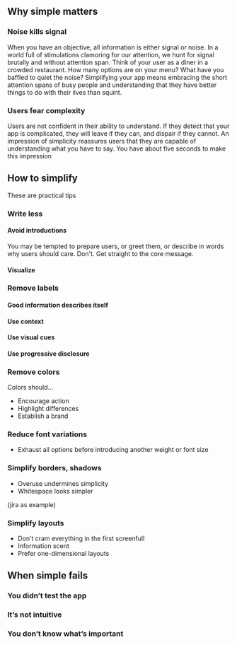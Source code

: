 ## Why simple matters

### Noise kills signal

When you have an objective, all information is either signal or noise. In a world full of stimulations clamoring for our attention, we hunt for signal brutally and without attention span. Think of your user as a diner in a crowded restaurant. How many options are on your menu? What have you baffled to quiet the noise? Simplifying your app means embracing the short attention spans of busy people and understanding that they have better things to do with their lives than squint.

### Users fear complexity

Users are not confident in their ability to understand. If they detect that your app is complicated, they will leave if they can, and dispair if they cannot. An impression of simplicity reassures users that they are capable of understanding what you have to say. You have about five seconds to make this impression

## How to simplify

These are practical tips

### Write less

#### Avoid introductions

You may be tempted to prepare users, or greet them, or describe in words why users should care. Don't. Get straight to the core message.

#### Visualize

### Remove labels

#### Good information describes itself

#### Use context

#### Use visual cues

#### Use progressive disclosure

### Remove colors

Colors should...

- Encourage action
- Highlight differences
- Establish a brand

### Reduce font variations

- Exhaust all options before introducing another weight or font size

### Simplify borders, shadows

- Overuse undermines simplicity
- Whitespace looks simpler

(jira as example)

### Simplify layouts

- Don’t cram everything in the first screenfull
- Information scent
- Prefer one-dimensional layouts

## When simple fails

### You didn’t test the app

### It’s not intuitive

### You don’t know what’s important
